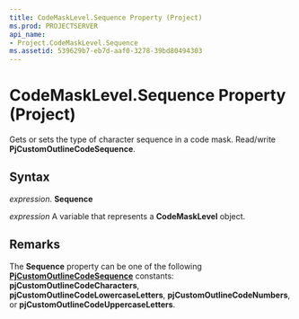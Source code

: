 ```yaml
---
title: CodeMaskLevel.Sequence Property (Project)
ms.prod: PROJECTSERVER
api_name:
- Project.CodeMaskLevel.Sequence
ms.assetid: 539629b7-eb7d-aaf0-3278-39bd80494303
---
```



# CodeMaskLevel.Sequence Property (Project)

Gets or sets the type of character sequence in a code mask. Read/write  **PjCustomOutlineCodeSequence**.


## Syntax

 _expression_. **Sequence**

 _expression_ A variable that represents a **CodeMaskLevel** object.


## Remarks

The  **Sequence** property can be one of the following **[PjCustomOutlineCodeSequence](pjcustomoutlinecodesequence-enumeration-project.md)** constants: **pjCustomOutlineCodeCharacters**, **pjCustomOutlineCodeLowercaseLetters**, **pjCustomOutlineCodeNumbers**, or **pjCustomOutlineCodeUppercaseLetters**.


